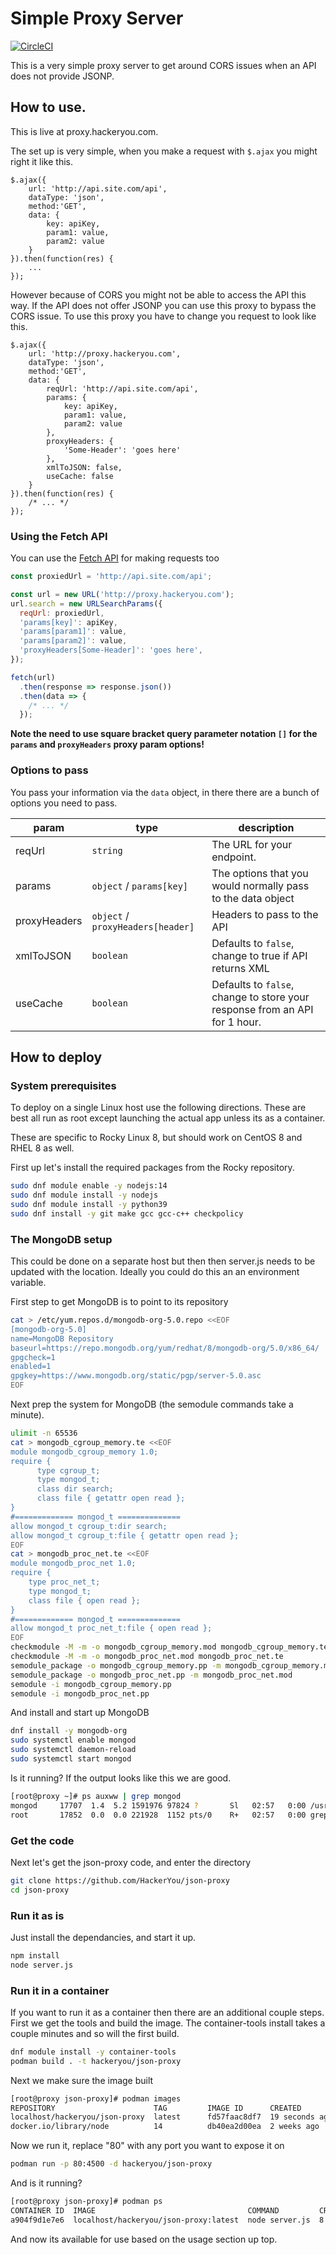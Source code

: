 # Simple Proxy Server

[![CircleCI](https://img.shields.io/circleci/project/HackerYou/json-proxy.svg?style=flat-square)](https://circleci.com/gh/hackeryou/jsonproxy)

This is a very simple proxy server to get around CORS issues when an API does not provide JSONP.

## How to use.
This is live at proxy.hackeryou.com.

The set up is very simple, when you make a request with `$.ajax` you might right it like this.

	$.ajax({
		url: 'http://api.site.com/api',
		dataType: 'json',
		method:'GET',
		data: {
			key: apiKey,
			param1: value,
			param2: value
		}
	}).then(function(res) {
		...
	});

However because of CORS you might not be able to access the API this way. If the API does not offer JSONP you can use this proxy to bypass the CORS issue. To use this proxy you have to change you request to look like this.

	$.ajax({
		url: 'http://proxy.hackeryou.com',
		dataType: 'json',
		method:'GET',
		data: {
			reqUrl: 'http://api.site.com/api',
			params: {
				key: apiKey,
				param1: value,
				param2: value
			},
			proxyHeaders: {
				'Some-Header': 'goes here'
			},
			xmlToJSON: false,
			useCache: false
		}
	}).then(function(res) {
		/* ... */
	});

### Using the Fetch API

You can use the [Fetch API](https://developer.mozilla.org/en-US/docs/Web/API/Fetch_API) for making requests too

```js
const proxiedUrl = 'http://api.site.com/api';

const url = new URL('http://proxy.hackeryou.com');
url.search = new URLSearchParams({
  reqUrl: proxiedUrl,
  'params[key]': apiKey,
  'params[param1]': value,
  'params[param2]': value,
  'proxyHeaders[Some-Header]': 'goes here',
});

fetch(url)
  .then(response => response.json())
  .then(data => {
    /* ... */
  });
```

**Note the need to use square bracket query parameter notation `[]` for the `params` and `proxyHeaders` proxy param options!**

### Options to pass

You pass your information via the `data` object, in there there are a bunch of options you need to pass.

param | type | description
----- | ------ | -----------
reqUrl | `string` | The URL for your endpoint.
params | `object` / `params[key]` | The options that you would normally pass to the data object
proxyHeaders | `object` / `proxyHeaders[header]` | Headers to pass to the API
xmlToJSON | `boolean` | Defaults to `false`, change to true if API returns XML
useCache | `boolean` | Defaults to `false`, change to store your response from an API for 1 hour.

## How to deploy

### System prerequisites

To deploy on a single Linux host use the following directions. These are best all run as root except launching the actual app unless its as a container.

These are specific to Rocky Linux 8, but should work on CentOS 8 and RHEL 8 as well.

First up let's install the required packages from the Rocky repository.

```sh
sudo dnf module enable -y nodejs:14
sudo dnf module install -y nodejs
sudo dnf module install -y python39
sudo dnf install -y git make gcc gcc-c++ checkpolicy
```

### The MongoDB setup

This could be done on a separate host but then then server.js needs to be updated with the location. Ideally you could do this an an environment variable.

First step to get MongoDB is to point to its repository

```sh
cat > /etc/yum.repos.d/mongodb-org-5.0.repo <<EOF
[mongodb-org-5.0]
name=MongoDB Repository
baseurl=https://repo.mongodb.org/yum/redhat/8/mongodb-org/5.0/x86_64/
gpgcheck=1
enabled=1
gpgkey=https://www.mongodb.org/static/pgp/server-5.0.asc
EOF
```

Next prep the system for MongoDB (the semodule commands take a minute).

```sh
ulimit -n 65536
cat > mongodb_cgroup_memory.te <<EOF
module mongodb_cgroup_memory 1.0;
require {
      type cgroup_t;
      type mongod_t;
      class dir search;
      class file { getattr open read };
}
#============= mongod_t ==============
allow mongod_t cgroup_t:dir search;
allow mongod_t cgroup_t:file { getattr open read };
EOF
cat > mongodb_proc_net.te <<EOF
module mongodb_proc_net 1.0;
require {
    type proc_net_t;
    type mongod_t;
    class file { open read };
}
#============= mongod_t ==============
allow mongod_t proc_net_t:file { open read };
EOF
checkmodule -M -m -o mongodb_cgroup_memory.mod mongodb_cgroup_memory.te
checkmodule -M -m -o mongodb_proc_net.mod mongodb_proc_net.te
semodule_package -o mongodb_cgroup_memory.pp -m mongodb_cgroup_memory.mod
semodule_package -o mongodb_proc_net.pp -m mongodb_proc_net.mod
semodule -i mongodb_cgroup_memory.pp
semodule -i mongodb_proc_net.pp
```

And install and start up MongoDB
```sh
dnf install -y mongodb-org
sudo systemctl enable mongod
sudo systemctl daemon-reload
sudo systemctl start mongod
```

Is it running? If the output looks like this we are good.

```sh
[root@proxy ~]# ps auxww | grep mongod
mongod     17707  1.4  5.2 1591976 97824 ?       Sl   02:57   0:00 /usr/bin/mongod -f /etc/mongod.conf
root       17852  0.0  0.0 221928  1152 pts/0    R+   02:57   0:00 grep --color=auto mongod
```

### Get the code

Next let's get the json-proxy code, and enter the directory

```sh
git clone https://github.com/HackerYou/json-proxy
cd json-proxy
```

### Run it as is

Just install the dependancies, and start it up.

```sh
npm install
node server.js
```

### Run it in a container

If you want to run it as a container then there are an additional couple steps. First we get the tools and build the image. The container-tools install takes a couple minutes and so will the first build.

```sh
dnf module install -y container-tools
podman build . -t hackeryou/json-proxy
```

Next we make sure the image built
```sh
[root@proxy json-proxy]# podman images
REPOSITORY                      TAG         IMAGE ID      CREATED         SIZE
localhost/hackeryou/json-proxy  latest      fd57faac8df7  19 seconds ago  1.01 GB
docker.io/library/node          14          db40ea2d00ea  2 weeks ago     973 MB
```

Now we run it, replace "80" with any port you want to expose it on
```sh
podman run -p 80:4500 -d hackeryou/json-proxy
```

And is it running?
```sh
[root@proxy json-proxy]# podman ps
CONTAINER ID  IMAGE                                  COMMAND         CREATED        STATUS            PORTS                 NAMES
a904f9d1e7e6  localhost/hackeryou/json-proxy:latest  node server.js  8 seconds ago  Up 7 seconds ago  0.0.0.0:80->4500/tcp  cranky_zhukovsky
```

And now its available for use based on the usage section up top.

